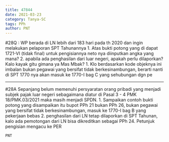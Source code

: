 ```yaml
---
title: 47844
date: 2021-03-23
category: Tanya-SC
tags: PPh
author: PNT
---
```


#28Q : WP berada di LN lebih dari 183 hari pada th 2020 dan ingin melakukan pelaporan SPT Tahunannya 1. Atas bukti potong yang di dapat 1721-VI (tidak final) untuk pengisiannya neto nya diinputkan angka yang mana? 2. apabila ada penghasilan dari luar negeri, apakah perlu dilaporkan? Kalo kayak gitu gimana ya Mas Mbak? 1. Klo berdasarkan kode objeknya ini imbalan bukan pegawai yang bersifat tidak berkesinambungan, berarti nanti di SPT 1770 nya akan masuk ke 1770-I bag C yang sehubungan dgn pe

---

#28A Sepanjang belum memenuhi persyaratan orang pribadi yang menjadi subjek pajak luar negeri sebagaimana diatur di Pasal 3 - 4 PMK 18/PMK.03/2021 maka masih menjadi SPDN. 1. Sampaikan contoh bukti potong yang disampaikan itu bupot PPh 21 bukan PPh 26, bukan pegawai yang bersifat tidak berkesinambungan, masuk ke 1770-I bag B yang pekerjaan bebas 2. penghasilan dari LN tetap dilaporkan di SPT Tahunan, kalo ada pemotongan dari LN bisa dikreditkan sebagai PPh 24. Petunjuk pengisian mengacu ke PER

`PNT`
